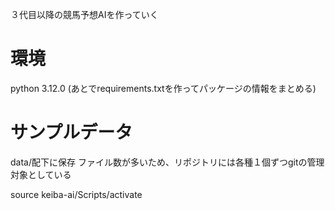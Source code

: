 ３代目以降の競馬予想AIを作っていく

# 環境
python 3.12.0
(あとでrequirements.txtを作ってパッケージの情報をまとめる)

# サンプルデータ
data/配下に保存
ファイル数が多いため、リポジトリには各種１個ずつgitの管理対象としている

source keiba-ai/Scripts/activate
